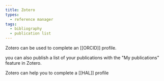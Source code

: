 ```yaml
---
title: Zotero
types:
  - reference manager
tags:
  - bibliography
  - publication list
---
```


Zotero can be used to complete an [[ORCID]] profile. 

you can also publish a list of your publications with the "My publications" feature in Zotero. 

Zotero can help you to complete a [[HAL]] profile
